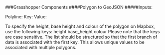 ###Grasshopper Components
####Polygon to GeoJSON 
#####Inputs:

Polyline:
Key:
Value:



To specify the height, base height and colour of the polygon on Mapbox, use the following keys: height
base_height
colour 
Please note that the keys are case sensitive. 
The list should be structured so that the first branch of data is associated with the first key. This allows unique values to be associated with multiple polygons.
